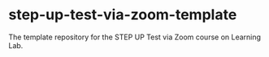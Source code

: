 # step-up-test-via-zoom-template
The template repository for the STEP UP Test via Zoom course on Learning Lab.
